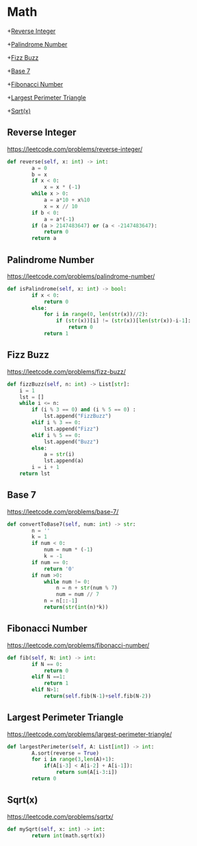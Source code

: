 # Math

+[Reverse Integer](#reverse-integer)

+[Palindrome Number](#palindrome-number)

+[Fizz Buzz](#fizz-buzz)

+[Base 7](#base-7)

+[Fibonacci Number](#fibonacci-number)

+[Largest Perimeter Triangle](#largest-perimeter-triangle)

+[Sqrt(x)](#sqrt(x))


## Reverse Integer

https://leetcode.com/problems/reverse-integer/

```python
def reverse(self, x: int) -> int:
        a = 0
        b = x
        if x < 0:
            x = x * (-1)
        while x > 0:
            a = a*10 + x%10
            x = x // 10
        if b < 0:
            a = a*(-1)
        if (a > 2147483647) or (a < -2147483647):
            return 0
        return a
```

## Palindrome Number

https://leetcode.com/problems/palindrome-number/

```python
def isPalindrome(self, x: int) -> bool:
        if x < 0:
            return 0
        else:
            for i in range(0, len(str(x))//2):
                if (str(x))[i] != (str(x))[len(str(x))-i-1]:
                    return 0
            return 1
```

## Fizz Buzz

https://leetcode.com/problems/fizz-buzz/

```python
def fizzBuzz(self, n: int) -> List[str]:
    i = 1
    lst = []       
    while i <= n:
        if (i % 3 == 0) and (i % 5 == 0) :
            lst.append("FizzBuzz")
        elif i % 3 == 0:
            lst.append("Fizz")
        elif i % 5 == 0:
            lst.append("Buzz")
        else:      
            a = str(i)
            lst.append(a)
        i = i + 1   
    return lst
```

## Base 7

https://leetcode.com/problems/base-7/

```python
def convertToBase7(self, num: int) -> str:
        n = ''
        k = 1
        if num < 0:
            num = num * (-1)
            k = -1
        if num == 0:
            return '0'
        if num >0:
            while num != 0:
                n = n + str(num % 7)
                num = num // 7
            n = n[::-1]    
            return(str(int(n)*k))    
```

## Fibonacci Number

https://leetcode.com/problems/fibonacci-number/

```python
def fib(self, N: int) -> int:
        if N == 0:
            return 0
        elif N ==1:
            return 1
        elif N>1:
            return(self.fib(N-1)+self.fib(N-2))
```

## Largest Perimeter Triangle

https://leetcode.com/problems/largest-perimeter-triangle/

```python
def largestPerimeter(self, A: List[int]) -> int:
        A.sort(reverse = True)
        for i in range(3,len(A)+1):
            if(A[i-3] < A[i-2] + A[i-1]):
                return sum(A[i-3:i])
        return 0
```

## Sqrt(x)

https://leetcode.com/problems/sqrtx/

```python
def mySqrt(self, x: int) -> int:
        return int(math.sqrt(x))
```